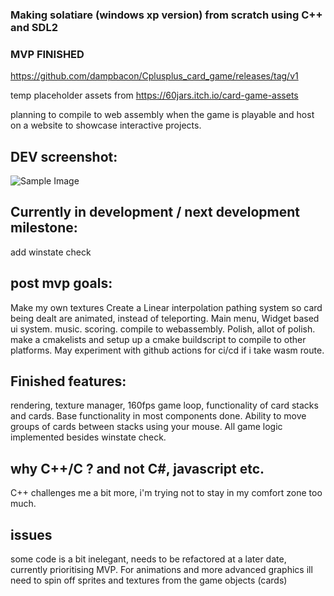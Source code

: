 ### Making solatiare (windows xp version) from scratch using C++ and SDL2
### MVP FINISHED 

https://github.com/dampbacon/Cplusplus_card_game/releases/tag/v1

temp placeholder assets from https://60jars.itch.io/card-game-assets

planning to compile to web assembly when the game is playable and host on a website to showcase interactive projects.

## DEV screenshot:
![Sample Image](https://i.imgur.com/AjgCxys.png)


## Currently in development / next development milestone:
add winstate check

## post mvp goals:
Make my own textures
Create a Linear interpolation pathing system so card being dealt are animated, instead of teleporting.
Main menu, Widget based ui system.
music.
scoring.
compile to webassembly.
Polish, allot of polish.
make a cmakelists and setup up a cmake buildscript to compile to other platforms.
May experiment with github actions for ci/cd if i take wasm route.


## Finished features:
rendering, texture manager, 160fps game loop, functionality of card stacks and cards. Base functionality in most components done.
Ability to move groups of cards between stacks using your mouse.
All game logic implemented besides winstate check.



## why C++/C ? and not C#, javascript etc.
C++ challenges me a bit more, i'm trying not to stay in my comfort zone too much.

## issues
some code is a bit inelegant, needs to be refactored at a later date, currently prioritising MVP.
For animations and more advanced graphics ill need to spin off sprites and textures from the game objects (cards) 
